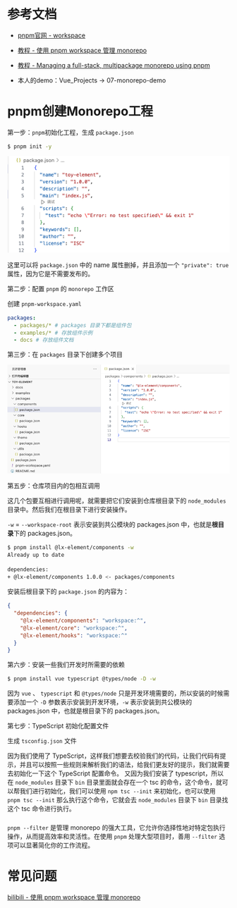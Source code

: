 # 参考文档

* [pnpm官网 - workspace](https://pnpm.io/zh/workspaces)

* [教程 - 使用 pnpm workspace 管理 monorepo](https://www.bilibili.com/video/BV1qg4y157dv/?spm_id_from=333.337.search-card.all.click&vd_source=dc55c355e9f5b6174832aacfb5d8b6aa)
* [教程 - Managing a full-stack, multipackage monorepo using pnpm](https://blog.logrocket.com/managing-full-stack-monorepo-pnpm/#layout-basic-monorepo)



* 本人的demo：Vue_Projects  ->  07-monorepo-demo





# pnpm创建Monorepo工程

第一步：`pnpm`初始化工程，生成 `package.json`

```sh
$ pnpm init -y
```

![](images/001.png)

这里可以将 `package.json` 中的 name 属性删掉，并且添加一个 `"private": true` 属性，因为它是不需要发布的。



第二步：配置 `pnpm` 的 `monorepo` 工作区

创建 `pnpm-workspace.yaml`

```yaml
packages:
  - packages/* # packages 目录下都是组件包
  - examples/* # 存放组件示例
  - docs # 存放组件文档
```



第三步：在 `packages` 目录下创建多个项目

![](images/002.png)



第五步：仓库项目内的包相互调用

 这几个包要互相进行调用呢，就需要把它们安装到仓库根目录下的 `node_modules` 目录中。然后我们在根目录下进行安装操作。

`-w` = `--workspace-root` 表示安装到共公模块的 packages.json 中，也就是**根目录**下的 packages.json。

```sh
$ pnpm install @lx-element/components -w
Already up to date

dependencies:
+ @lx-element/components 1.0.0 <- packages/components
```

安装后根目录下的 `package.json` 的内容为：

```json
{
  "dependencies": {
    "@lx-element/components": "workspace:^",
    "@lx-element/core": "workspace:^",
    "@lx-element/hooks": "workspace:^"
  }
}
```



第六步：安装一些我们开发时所需要的依赖

```sh
$ pnpm install vue typescript @types/node -D -w
```

因为 `vue` 、 `typescript` 和 `@types/node` 只是开发环境需要的，所以安装的时候需要添加一个 `-D` 参数表示安装到开发环境，`-w` 表示安装到共公模块的 packages.json 中，也就是根目录下的 packages.json。



第七步：TypeScript 初始化配置文件

生成 `tsconfig.json` 文件

因为我们使用了 TypeScript，这样我们想要去校验我们的代码，让我们代码有提示，并且可以按照一些规则来解析我们的语法，给我们更友好的提示，我们就需要去初始化一下这个 TypeScript 配置命令。 又因为我们安装了 typescript，所以在 `node_modules` 目录下 `bin` 目录里面就会存在一个 tsc 的命令，这个命令，就可以帮我们进行初始化，我们可以使用 `npm tsc --init` 来初始化，也可以使用 `pnpm tsc --init` 那么执行这个命令，它就会去 `node_modules` 目录下 `bin` 目录找这个 tsc 命令进行执行。







### 

`pnpm --filter` 是管理 monorepo 的强大工具，它允许你选择性地对特定包执行操作，从而提高效率和灵活性。在使用 `pnpm` 处理大型项目时，善用 `--filter` 选项可以显著简化你的工作流程。





# 常见问题

[bilibili - 使用 pnpm workspace 管理 monorepo](https://www.bilibili.com/video/BV1qg4y157dv/?spm_id_from=333.337.search-card.all.click&vd_source=dc55c355e9f5b6174832aacfb5d8b6aa)









































